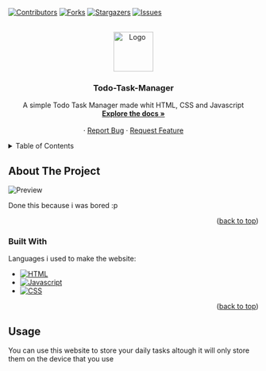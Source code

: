 <!-- Improved compatibility of back to top link: See: https://github.com/othneildrew/Best-README-Template/pull/73 -->
<a name="readme-top"></a>
<!--
*** Thanks for checking out the Best-README-Template. If you have a suggestion
*** that would make this better, please fork the repo and create a pull request
*** or simply open an issue with the tag "enhancement".
*** Don't forget to give the project a star!
*** Thanks again! Now go create something AMAZING! :D
-->



<!-- PROJECT SHIELDS -->
<!--
*** I'm using markdown "reference style" links for readability.
*** Reference links are enclosed in brackets [ ] instead of parentheses ( ).
*** See the bottom of this document for the declaration of the reference variables
*** for contributors-url, forks-url, etc. This is an optional, concise syntax you may use.
*** https://www.markdownguide.org/basic-syntax/#reference-style-links
-->
[![Contributors][contributors-shield]][contributors-url]
[![Forks][forks-shield]][forks-url]
[![Stargazers][stars-shield]][stars-url]
[![Issues][issues-shield]][issues-url]



<!-- PROJECT LOGO -->
<br />
<div align="center">
  <a href="https://github.com/othneildrew/Best-README-Template">
    <img src="https://th.bing.com/th/id/OIG.JElG4bxX92L2.Mdl7Zhf?w=1024&h=1024&rs=1&pid=ImgDetMain" alt="Logo" width="80" height="80">
  </a>

  <h3 align="center">Todo-Task-Manager</h3>

  <p align="center">
    A simple Todo Task Manager made whit HTML, CSS and Javascript
    <br />
    <a href="https://github.com/Martiiim/Todo-Task-Manager/"><strong>Explore the docs »</strong></a>
    <br />
    <br />
    ·
    <a href="https://github.com/Martiiim/Todo-Task-Manager/issues">Report Bug</a>
    ·
    <a href="https://github.com/Martiiim/Todo-Task-Manager/issues">Request Feature</a>
  </p>
</div>



<!-- TABLE OF CONTENTS -->
<details>
  <summary>Table of Contents</summary>
  <ol>
    <li>
      <a href="#about-the-project">About The Project</a>
      <ul>
        <li><a href="#built-with">Built With</a></li>
      </ul>
    </li>
    <li>
      <a href="#getting-started">Getting Started</a>
      <ul>
        <li><a href="#prerequisites">Prerequisites</a></li>
        <li><a href="#installation">Installation</a></li>
      </ul>
    </li>
    <li><a href="#usage">Usage</a></li>
    <li><a href="#roadmap">Roadmap</a></li>
    <li><a href="#contributing">Contributing</a></li>
    <li><a href="#license">License</a></li>
    <li><a href="#contact">Contact</a></li>
    <li><a href="#acknowledgments">Acknowledgments</a></li>
  </ol>
</details>



<!-- ABOUT THE PROJECT -->
## About The Project

![Preview](https://i.imgur.com/tFFQ7fN.png)

Done this because i was bored :p


<p align="right">(<a href="#readme-top">back to top</a>)</p>



### Built With

Languages i used to make the website:

* [![HTML][HTML.com]][HTML-url]
* [![Javascript][Javascript.com]][Javascript-url]
* [![CSS][CSS]][CSS-url]

<p align="right">(<a href="#readme-top">back to top</a>)</p>



<!-- USAGE EXAMPLES -->
## Usage

You can use this website to store your daily tasks altough it will only store them on the device that you use








<!-- MARKDOWN LINKS & IMAGES -->
<!-- https://www.markdownguide.org/basic-syntax/#reference-style-links -->
[contributors-shield]: https://img.shields.io/github/contributors/Martiiim/Todo-Task-Manager?style=for-the-badge
[contributors-url]: https://github.com/Martiiim/Todo-Task-Manager/graphs/contributors
[forks-shield]: https://img.shields.io/github/forks//Martiiim/Todo-Task-Manager?style=for-the-badge
[forks-url]: https://github.com//Martiiim/Todo-Task-Manager/network/members
[stars-shield]: https://img.shields.io/github/stars//Martiiim/Todo-Task-Manager?style=for-the-badge
[stars-url]: https://github.com//Martiiim/Todo-Task-Manager/stargazers
[issues-shield]: https://img.shields.io/github/issues//Martiiim/Todo-Task-Manager?style=for-the-badge
[issues-url]: https://github.com//Martiiim/Todo-Task-Manager/issues
[license-shield]: https://img.shields.io/github/license//Martiiim/Todo-Task-Manager?style=for-the-badge
[license-url]: https://github.com//Martiiim/Todo-Task-Manager/blob/master/LICENSE.txt
[linkedin-shield]: https://img.shields.io/badge/-LinkedIn-black.svg?style=for-the-badge&logo=linkedin&colorB=555
[linkedin-url]: https://linkedin.com/in/othneildrew
[product-screenshot]: images/screenshot.png
[Next.js]: https://img.shields.io/badge/next.js-000000?style=for-the-badge&logo=nextdotjs&logoColor=white
[Next-url]: https://nextjs.org/
[React.js]: https://img.shields.io/badge/React-20232A?style=for-the-badge&logo=react&logoColor=61DAFB
[React-url]: https://reactjs.org/
[Vue.js]: https://img.shields.io/badge/Vue.js-35495E?style=for-the-badge&logo=vuedotjs&logoColor=4FC08D
[Vue-url]: https://vuejs.org/
[Angular.io]: https://img.shields.io/badge/Angular-DD0031?style=for-the-badge&logo=angular&logoColor=white
[Angular-url]: https://angular.io/
[Svelte.dev]: https://img.shields.io/badge/Svelte-4A4A55?style=for-the-badge&logo=svelte&logoColor=FF3E00
[Svelte-url]: https://svelte.dev/
[Laravel.com]: https://img.shields.io/badge/Laravel-FF2D20?style=for-the-badge&logo=laravel&logoColor=white
[Laravel-url]: https://laravel.com
[Bootstrap.com]: https://img.shields.io/badge/Bootstrap-563D7C?style=for-the-badge&logo=bootstrap&logoColor=white
[Bootstrap-url]: https://getbootstrap.com
[JQuery.com]: https://img.shields.io/badge/jQuery-0769AD?style=for-the-badge&logo=jquery&logoColor=white
[JQuery-url]: https://jquery.com 
[JavaScript.com]:https://img.shields.io/badge/javascript-%23323330.svg?style=for-the-badge&logo=javascript&logoColor=%23F7DF1E
[Javascript-url]:https://javascript.com
[HTML.com]:https://img.shields.io/badge/html5-%23E34F26.svg?style=for-the-badge&logo=html5&logoColor=white
[HTML-url]:https://html.com/
[CSS]:https://img.shields.io/badge/css3-%231572B6.svg?style=for-the-badge&logo=css3&logoColor=white
[CSS-url]: #

